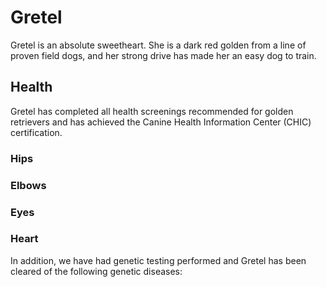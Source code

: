 # Gretel
Gretel is an absolute sweetheart. She is a dark red golden from a line of proven field dogs, and her strong drive has made her an easy dog to train.

## Health
Gretel has completed all health screenings recommended for golden retrievers and has achieved the Canine Health Information Center (CHIC) certification.

### Hips
### Elbows
### Eyes
### Heart

In addition, we have had genetic testing performed and Gretel has been cleared of the following genetic diseases:

